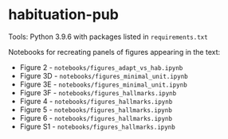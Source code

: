 # habituation-pub

Tools: Python 3.9.6 with packages listed in `requirements.txt`

Notebooks for recreating panels of figures appearing in the text:  
- Figure 2 - `notebooks/figures_adapt_vs_hab.ipynb`
- Figure 3D - `notebooks/figures_minimal_unit.ipynb`
- Figure 3E - `notebooks/figures_minimal_unit.ipynb`
- Figure 3F - `notebooks/figures_hallmarks.ipynb`
- Figure 4 - `notebooks/figures_hallmarks.ipynb`
- Figure 5 - `notebooks/figures_hallmarks.ipynb`
- Figure 6 - `notebooks/figures_hallmarks.ipynb`
- Figure S1 - `notebooks/figures_hallmarks.ipynb`  
